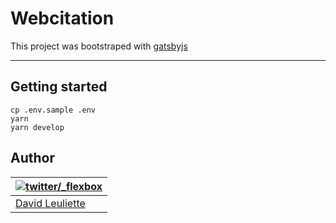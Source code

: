 # Webcitation

This project was bootstraped with [gatsbyjs](https://github.com/gatsbyjs/gatsby#readme)

---

## Getting started

    cp .env.sample .env
    yarn
    yarn develop

## Author

| [![twitter/_flexbox](https://gravatar.com/avatar/66ecc55f1bc2e5863eb516ee6f20794e?s=70)](https://twitter.com/_flexbox 'Follow @_flexbox on Twitter') |
| ---------------------------------------------------------------------------------------------------------------------------------------------------- |
| [David Leuliette](https://davidl.fr/)                                                                                                                |
